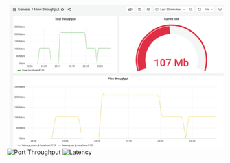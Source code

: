 
![Flow throughput](https://github.com/excentis/grafana_dashboards/raw/main/basic/flow_throughput.png)
![Port Throughput](port_throughput.png)
![Latency](overall_latency.png)
